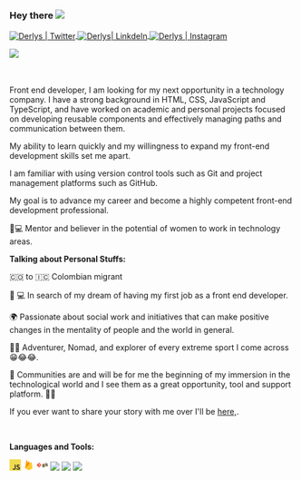 
### Hey there <img src="https://media.giphy.com/media/hvRJCLFzcasrR4ia7z/giphy.gif" width="25px">

<a href="https://twitter.com/derlys_paola">
  <img align="center" alt="Derlys | Twitter" width="50px" src="https://img.icons8.com/ios-filled/50/FFFFFF/twitterx--v1.png" />
</a>

<a href="https://www.linkedin.com/in/derlysdominguez">
  <img align="center" alt="Derlys| LinkdeIn" width="50px" src="https://img.icons8.com/ios-filled/50/FFFFFF/linkedin.png" />
</a>

<a href="https://dev.to/derlys">
  <img align="center" alt="Derlys | Instagram" width="50px" src="https://img.icons8.com/ios-filled/50/FFFFFF/blog.png" />
</a>

![](file:///Users/derlys/Documents/marca%20personal/redes%20sociales/youtube/plantilla%20baner%201.svg)

<br />

Front end developer, I am looking for my next opportunity in a technology company.
I have a strong background in HTML, CSS, JavaScript and TypeScript, and have worked on academic and personal projects focused on developing reusable components and effectively managing paths and communication between them.

My ability to learn quickly and my willingness to expand my front-end development skills set me apart.

I am familiar with using version control tools such as Git and project management platforms such as GitHub. 

My goal is to advance my career and become a highly competent front-end development professional.

󰘉💻 Mentor and believer in the potential of women to work in technology areas.
<br/>

**Talking about Personal Stuffs:**

🇨🇴 to 🇮🇨 Colombian migrant 

👩 💻 In search of my dream of having my first job as a front end developer.

🌍 Passionate about social work and initiatives that can make positive changes in the mentality of people and the world in general.

💪🏽 Adventurer, Nomad, and explorer of every extreme sport I come across 😁😂😂.

👥 Communities are and will be for me the beginning of my immersion in the technological world and I see them as a great opportunity, tool and support platform. 💪🏽

If you ever want to share your story with me over I'll be [here,](https://twitter.com/derlys_paola).

<br/>

**Languages and Tools:**

<code><img height="20" src="https://raw.githubusercontent.com/github/explore/80688e429a7d4ef2fca1e82350fe8e3517d3494d/topics/javascript/javascript.png"></code>
<code><img height="20" src="https://raw.githubusercontent.com/github/explore/80688e429a7d4ef2fca1e82350fe8e3517d3494d/topics/firebase/firebase.png"></code>
<code><img height="20" src="https://raw.githubusercontent.com/github/explore/80688e429a7d4ef2fca1e82350fe8e3517d3494d/topics/git/git.png"></code>
<code><img height="20" src="https://img.icons8.com/color/48/000000/angularjs.png"/></code>
<code><img height="20" src="https://img.icons8.com/color/48/000000/html-5.png"/></code>
<code><img height="20" src="https://img.icons8.com/color/48/000000/css3.png"/></code>
